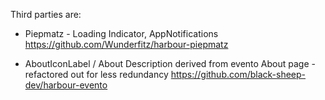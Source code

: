Third parties are:

+ Piepmatz - Loading Indicator, AppNotifications
  https://github.com/Wunderfitz/harbour-piepmatz

+ AboutIconLabel / About Description derived from evento About page - refactored out for less redundancy
  https://github.com/black-sheep-dev/harbour-evento